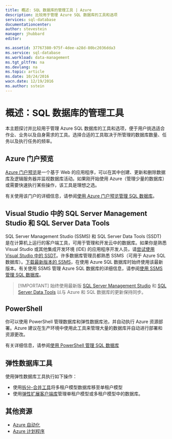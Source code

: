 ```yaml
---
title: 概述: SQL 数据库的管理工具 | Azure
description: 比较用于管理 Azure SQL 数据库的工具和选项
services: sql-database
documentationcenter: 
author: stevestein
manager: jhubbard
editor: 

ms.assetid: 37767380-975f-4dee-a28d-80bc2036dda3
ms.service: sql-database
ms.workload: data-management
ms.tgt_pltfrm: na
ms.devlang: na
ms.topic: article
ms.date: 10/24/2016
wacn.date: 12/19/2016
ms.author: sstein
---
```


# 概述：SQL 数据库的管理工具
本主题探讨并比较用于管理 Azure SQL 数据库的工具和选项，便于用户挑选适合作业、业务以及自身需求的工具。选择合适的工具取决于所管理的数据库数量、任务以及执行任务的频率。

## Azure 门户预览
[Azure 门户预览](https://portal.azure.cn)是一个基于 Web 的应用程序，可以在其中创建、更新和删除数据库及逻辑服务器并监视数据库活动。如果刚开始使用 Azure（管理少量的数据库）或需要快速执行某些操作，该工具是理想之选。

有关使用该门户的详细信息，请参阅[使用 Azure 门户预览管理 SQL 数据库](./sql-database-manage-portal.md)。

## Visual Studio 中的 SQL Server Management Studio 和 SQL Server Data Tools
SQL Server Management Studio (SSMS) 和 SQL Server Data Tools (SSDT) 是在计算机上运行的客户端工具，可用于管理和开发云中的数据库。如果你是熟悉 Visual Studio 或其他集成开发环境 (IDE) 的应用程序开发人员，请[尝试使用 Visual Studio 中的 SSDT](https://msdn.microsoft.com/zh-cn/library/mt204009.aspx)。许多数据库管理员都熟悉 SSMS（可用于 Azure SQL 数据库）。[下载最新版本的 SSMS](https://msdn.microsoft.com/zh-cn/library/mt238290)，在使用 Azure SQL 数据库时始终使用该最新版本。有关使用 SSMS 管理 Azure SQL 数据库的详细信息，请参阅[使用 SSMS 管理 SQL 数据库](./sql-database-manage-azure-ssms.md)。

> [!IMPORTANT] 始终使用最新版 [SQL Server Management Studio](https://msdn.microsoft.com/zh-cn/library/mt238290) 和 [SQL Server Data Tools](https://msdn.microsoft.com/zh-cn/library/mt204009.aspx) 以与 Azure 和 SQL 数据库的更新保持同步。

## PowerShell
你可以使用 PowerShell 管理数据库和弹性数据库池，并自动执行 Azure 资源部署。Azure 建议在生产环境中使用此工具来管理大量的数据库并自动进行部署和资源更改。

有关详细信息，请参阅[使用 PowerShell 管理 SQL 数据库](./sql-database-command-line-tools.md)

## 弹性数据库工具
使用弹性数据库工具执行如下操作：

* 使用[拆分-合并工具](./sql-database-elastic-scale-overview-split-and-merge.md)将多租户模型数据库移至单租户模型
* 使用[弹性扩展客户端库](./sql-database-elastic-database-client-library.md)管理单租户模型或多租户模型中的数据库。
 
## 其他资源
* [Azure 自动化](../automation/index.md/)
* [Azure 计划程序](../scheduler/index.md/)

<!---HONumber=Mooncake_1212_2016-->